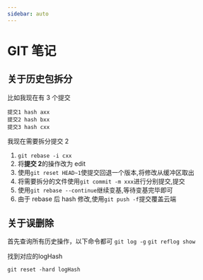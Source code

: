 ```yaml
---
sidebar: auto
---
```


# GIT 笔记

## 关于历史包拆分

比如我现在有 3 个提交

    提交1 hash axx
    提交2 hash bxx
    提交3 hash cxx

我现在需要拆分提交 2

1. `git rebase -i cxx`
2. 将**提交 2**的操作改为 edit
3. 使用`git reset HEAD~1`使提交回退一个版本,将修改从缓冲区取出
4. 将需要拆分的文件使用`git commit -m xxx`进行分别提交,提交
5. 使用`git rebase --continue`继续变基,等待变基完毕即可
6. 由于 rebase 后 hash 修改,使用`git push -f`提交覆盖云端

## 关于误删除

首先查询所有历史操作，以下命令都可
`git log -g`
`git reflog show`

找到对应的logHash

`git reset -hard logHash`